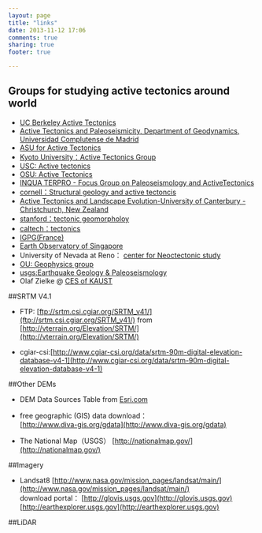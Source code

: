 ```yaml
---
layout: page
title: "links"
date: 2013-11-12 17:06
comments: true
sharing: true
footer: true

---
```

## Groups for studying active tectonics around world   ##

- [UC Berkeley Active Tectonics](http://seismo.berkeley.edu/~burgmann/)  
- [Active Tectonics and Paleoseismicity, Department of Geodynamics, Universidad Complutense de Madrid ](http://pendientedemigracion.ucm.es/info/tectact/index_eng.html)   
- [ASU for Active Tectonics](http://activetectonics.la.asu.edu/research.html)    
-  [Kyoto University：Active Tectonics Group](http://www-crus.kugi.kyoto-u.ac.jp/crus/default-E.html)  
- [USC: Active tectonics](http://earth.usc.edu/~dolan/index_files/people.htm)  
- [OSU: Active Tectonics](http://www.geo.oregonstate.edu/research_groups/active_tectonics/Home.html)  
- [INQUA TERPRO - Focus Group on Paleoseismology and ActiveTectonics](http://www.isprambiente.gov.it/en/projects/inqua-scale)    
- [cornell：Structural geology and active tectoncis](http://www.geo.cornell.edu/eas/res_geophys_struc/)  
- [Active Tectonics and Landscape Evolution-University of Canterbury - Christchurch, New Zealand](http://www.canterbury.ac.nz/ucresearchprofile/group.aspx?groupid=35)  
- [stanford：tectonic geomorpholoy](https://pangea.stanford.edu/research/groups/tectonicgeomorph/index.php)  
- [caltech：tectonics](http://www.tectonics.caltech.edu/)   
- [IGPG(France)](http://www.ipgp.fr/pages/0217.php)  
- [Earth Observatory of Singapore](http://www.earthobservatory.sg/)  
- University of Nevada at Reno： [center for Neoctectonic study](http://neotectonics.seismo.unr.edu/CNSHome.html)  
- [OU: Geophysics group](http://geophysics.uoregon.edu/Research.htm)  
- [usgs:Earthquake Geology & Paleoseismology](http://earthquake.usgs.gov/research/geology/)   
- Olaf Zielke @ [CES of KAUST](http://ces.kaust.edu.sa/Pages/Olaf-Zielke.aspx)  

  
##SRTM V4.1 

- FTP: [ftp://srtm.csi.cgiar.org/SRTM_v41/](ftp://srtm.csi.cgiar.org/SRTM_v41/) from [http://vterrain.org/Elevation/SRTM/](http://vterrain.org/Elevation/SRTM/)  

- cgiar-csi:[http://www.cgiar-csi.org/data/srtm-90m-digital-elevation-database-v4-1](http://www.cgiar-csi.org/data/srtm-90m-digital-elevation-database-v4-1)  

##Other DEMs  
- DEM Data Sources Table from [Esri.com](http://downloads2.esri.com/MappingCenter2007/arcGISResources/more/DEM_Data_Sources_Table.pdf)

  
- free geographic (GIS) data download：  
[http://www.diva-gis.org/gdata](http://www.diva-gis.org/gdata)  
- The National Map（USGS） [http://nationalmap.gov/](http://nationalmap.gov/)  
  
##Imagery  
- Landsat8 [http://www.nasa.gov/mission_pages/landsat/main/](http://www.nasa.gov/mission_pages/landsat/main/)  
download portal： [http://glovis.usgs.gov](http://glovis.usgs.gov)  [http://earthexplorer.usgs.gov](http://earthexplorer.usgs.gov)  
  
##LiDAR  


